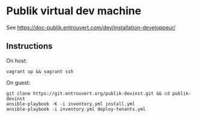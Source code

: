 # Publik virtual dev machine

See https://doc-publik.entrouvert.com/dev/installation-developpeur/

## Instructions

On host:

```
vagrant up && vagrant ssh
```

On guest:

```
git clone https://git.entrouvert.org/publik-devinst.git && cd publik-devinst
ansible-playbook -K -i inventory.yml install.yml
ansible-playbook -i inventory.yml deploy-tenants.yml
```
